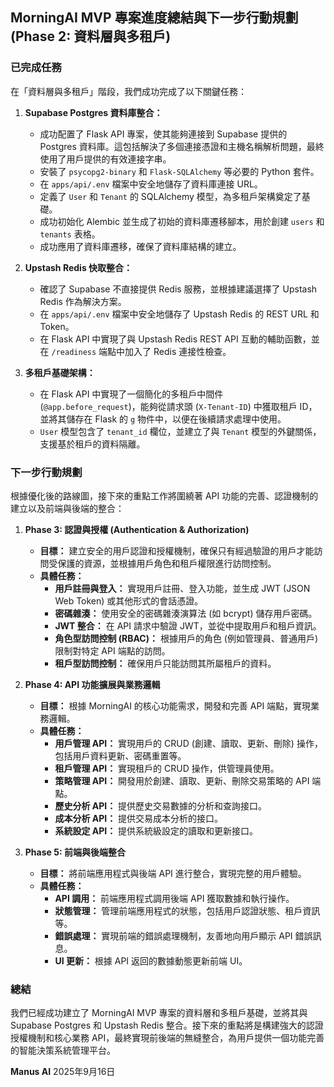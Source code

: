 ## MorningAI MVP 專案進度總結與下一步行動規劃 (Phase 2: 資料層與多租戶)

### 已完成任務

在「資料層與多租戶」階段，我們成功完成了以下關鍵任務：

1.  **Supabase Postgres 資料庫整合：**
    *   成功配置了 Flask API 專案，使其能夠連接到 Supabase 提供的 Postgres 資料庫。這包括解決了多個連接憑證和主機名稱解析問題，最終使用了用戶提供的有效連接字串。
    *   安裝了 `psycopg2-binary` 和 `Flask-SQLAlchemy` 等必要的 Python 套件。
    *   在 `apps/api/.env` 檔案中安全地儲存了資料庫連接 URL。
    *   定義了 `User` 和 `Tenant` 的 SQLAlchemy 模型，為多租戶架構奠定了基礎。
    *   成功初始化 Alembic 並生成了初始的資料庫遷移腳本，用於創建 `users` 和 `tenants` 表格。
    *   成功應用了資料庫遷移，確保了資料庫結構的建立。

2.  **Upstash Redis 快取整合：**
    *   確認了 Supabase 不直接提供 Redis 服務，並根據建議選擇了 Upstash Redis 作為解決方案。
    *   在 `apps/api/.env` 檔案中安全地儲存了 Upstash Redis 的 REST URL 和 Token。
    *   在 Flask API 中實現了與 Upstash Redis REST API 互動的輔助函數，並在 `/readiness` 端點中加入了 Redis 連接性檢查。

3.  **多租戶基礎架構：**
    *   在 Flask API 中實現了一個簡化的多租戶中間件 (`@app.before_request`)，能夠從請求頭 (`X-Tenant-ID`) 中獲取租戶 ID，並將其儲存在 Flask 的 `g` 物件中，以便在後續請求處理中使用。
    *   `User` 模型包含了 `tenant_id` 欄位，並建立了與 `Tenant` 模型的外鍵關係，支援基於租戶的資料隔離。

### 下一步行動規劃

根據優化後的路線圖，接下來的重點工作將圍繞著 API 功能的完善、認證機制的建立以及前端與後端的整合：

1.  **Phase 3: 認證與授權 (Authentication & Authorization)**
    *   **目標：** 建立安全的用戶認證和授權機制，確保只有經過驗證的用戶才能訪問受保護的資源，並根據用戶角色和租戶權限進行訪問控制。
    *   **具體任務：**
        *   **用戶註冊與登入：** 實現用戶註冊、登入功能，並生成 JWT (JSON Web Token) 或其他形式的會話憑證。
        *   **密碼雜湊：** 使用安全的密碼雜湊演算法 (如 bcrypt) 儲存用戶密碼。
        *   **JWT 整合：** 在 API 請求中驗證 JWT，並從中提取用戶和租戶資訊。
        *   **角色型訪問控制 (RBAC)：** 根據用戶的角色 (例如管理員、普通用戶) 限制對特定 API 端點的訪問。
        *   **租戶型訪問控制：** 確保用戶只能訪問其所屬租戶的資料。

2.  **Phase 4: API 功能擴展與業務邏輯**
    *   **目標：** 根據 MorningAI 的核心功能需求，開發和完善 API 端點，實現業務邏輯。
    *   **具體任務：**
        *   **用戶管理 API：** 實現用戶的 CRUD (創建、讀取、更新、刪除) 操作，包括用戶資料更新、密碼重置等。
        *   **租戶管理 API：** 實現租戶的 CRUD 操作，供管理員使用。
        *   **策略管理 API：** 開發用於創建、讀取、更新、刪除交易策略的 API 端點。
        *   **歷史分析 API：** 提供歷史交易數據的分析和查詢接口。
        *   **成本分析 API：** 提供交易成本分析的接口。
        *   **系統設定 API：** 提供系統級設定的讀取和更新接口。

3.  **Phase 5: 前端與後端整合**
    *   **目標：** 將前端應用程式與後端 API 進行整合，實現完整的用戶體驗。
    *   **具體任務：**
        *   **API 調用：** 前端應用程式調用後端 API 獲取數據和執行操作。
        *   **狀態管理：** 管理前端應用程式的狀態，包括用戶認證狀態、租戶資訊等。
        *   **錯誤處理：** 實現前端的錯誤處理機制，友善地向用戶顯示 API 錯誤訊息。
        *   **UI 更新：** 根據 API 返回的數據動態更新前端 UI。

### 總結

我們已經成功建立了 MorningAI MVP 專案的資料層和多租戶基礎，並將其與 Supabase Postgres 和 Upstash Redis 整合。接下來的重點將是構建強大的認證授權機制和核心業務 API，最終實現前後端的無縫整合，為用戶提供一個功能完善的智能決策系統管理平台。

**Manus AI**
2025年9月16日
